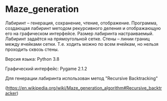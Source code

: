 # Maze_generation
<p>Лабиринт – генерация, сохранение, чтение, отображение. Программа, создающая лабиринт методом рекурсивного деления и отображающую его на графическом интерфейсе. Размер лабиринта настраиваемый. Лабиринт задаётся на прямоугольной сетке. Стены – линии границ между ячейками сетки. Т.е. ходить можно по всем ячейкам, но нельзя проходить сквозь стены.</p>

Версия языка: Python 3.8 <p>
Графический интерфейс: Pygame 2.1.2 <p>
Для генерации лабиринта использован метод "Recursive Backtracking" <p> 
(https://en.wikipedia.org/wiki/Maze_generation_algorithm#Recursive_backtracker)
